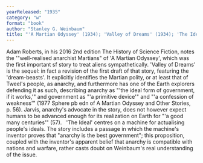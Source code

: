 ```yaml
---
yearReleased: "1935"
category: "w"
format: "book"
author: "Stanley G. Weinbaum"
title: "'A Martian Odyssey' (1934); 'Valley of Dreams' (1934); 'The Ideal'"
---
```

Adam Roberts, in his 2016 2nd edition The History of  Science Fiction, notes the '"well-realised anarchist Martians" of 'A Martian  Odyssey', which was the first important sf story to treat aliens  sympathetically. 'Valley of Dreams' is the sequel: in fact a revision of the first draft of that story, featuring the 'dream-beasts'. It explicitly identifies the Martian polity, or at least that of Tweel's people, as anarchy, and furthermore has one of the Earth explorers defending it as such, describing anarchy as "'the ideal form of government, if it works,'" and government as "'a primitive device'" and "'a confession of weakness'" (1977 Sphere pb edn of  A Martian Odyssey and Other Stories, p. 56). Jarvis, anarchy's advocate in the story, does not however expect humans to be advanced enough for its realization on Earth for "'a good many centuries'" (57). 
 
'The Ideal' centres on a machine for actualising people's ideals. The story includes a passage in which the machine's inventor proves that "anarchy is the best government"; this proposition, coupled with the inventor's apparent belief that anarchy is compatible with nations and warfare, rather casts doubt on Weinbaum's real understanding of the issue.
 